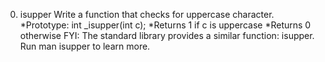 0. isupper
Write a function that checks for uppercase character.
*Prototype: int _isupper(int c);
*Returns 1 if c is uppercase
*Returns 0 otherwise
FYI: The standard library provides a similar function: isupper. Run man isupper to learn more.
